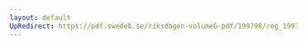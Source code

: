 ```yaml
---
layout: default
UpRedirect: https://pdf.swedeb.se/riksdagen-volumeG-pdf/199798/reg_199798/reg_199798_0186.pdf
---
```

